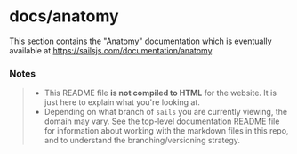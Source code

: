 # docs/anatomy

This section contains the "Anatomy" documentation which is eventually available at https://sailsjs.com/documentation/anatomy.

### Notes
> - This README file **is not compiled to HTML** for the website.  It is just here to explain what you're looking at.
> - Depending on what branch of `sails` you are currently viewing, the domain may vary. See the top-level documentation README file for information about working with the markdown files in this repo, and to understand the branching/versioning strategy.

<docmeta name="notShownOnWebsite" value="true">
